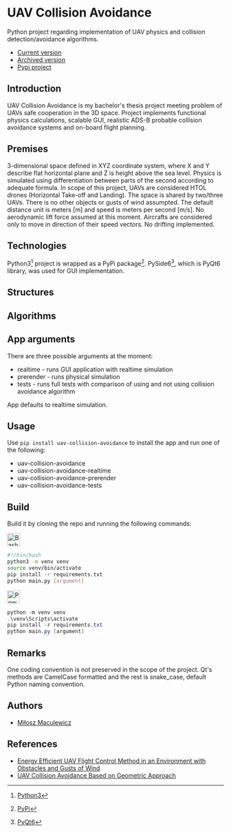 # UAV Collision Avoidance

Python project regarding implementation of UAV physics and collision detection/avoidance algorithms.
- [Current version](https://github.com/mldxo/uav-collision-avoidance)
- [Archived version](https://github.com/mldxo/uav-collision-avoidance-2)
- [Pypi project](https://pypi.org/project/uav-collision-avoidance)

## Introduction

UAV Collision Avoidance is my bachelor's thesis project meeting problem of UAVs safe cooperation in the 3D space. Project implements functional physics calculations, scalable GUI, realistic ADS-B probable collision avoidance systems and on-board flight planning.

## Premises

3-dimensional space defined in XYZ coordinate system, where X and Y describe flat horizontal plane and Z is height above the sea level. Physics is simulated using differentiation between parts of the second according to adequate formula. In scope of this project, UAVs are considered HTOL drones (Horizontal Take-off and Landing). The space is shared by two/three UAVs. There is no other objects or gusts of wind assumpted. The default distance unit is meters [m] and speed is meters per second [m/s]. No aerodynamic lift force assumed at this moment. Aircrafts are considered only to move in direction of their speed vectors. No drifting implemented.

## Technologies

Python3[^1] project is wrapped as a PyPi package[^2]. PySide6[^3], which is PyQt6 library, was used for GUI implementation.

## Structures

## Algorithms

## App arguments

There are three possible arguments at the moment:
- realtime - runs GUI application with realtime simulation
- prerender - runs physical simulation
- tests - runs full tests with comparison of using and not using collision avoidance algorithm

App defaults to realtime simulation.

## Usage

Use `pip install uav-collision-avoidance` to install the app and run one of the following:
- uav-collision-avoidance
- uav-collision-avoidance-realtime
- uav-collision-avoidance-prerender
- uav-collision-avoidance-tests

## Build

Build it by cloning the repo and running the following commands:

<p align="left">
    <img width="30px" alt="Bash" style="padding-right:10px;" src="https://skillicons.dev/icons?i=bash" />
</p>

```bash
#!/bin/bash
python3 -m venv venv
source venv/bin/activate
pip install -r requirements.txt
python main.py [argument]
```

<p align="left">
    <img width="30px" alt="Powershell" style="padding-right:10px;" src="https://skillicons.dev/icons?i=powershell" />
</p>

```powershell
python -m venv venv
.\venv\Scripts\activate
pip install -r requirements.txt
python main.py [argument]
```

## Remarks

One coding convention is not preserved in the scope of the project. Qt's methods are CamelCase formatted and the rest is snake_case, default Python naming convention.

## Authors

- [Miłosz Maculewicz](https://github.com/mldxo)

## References

- [Energy Efficient UAV Flight Control Method in an Environment with Obstacles and Gusts of Wind](https://www.mdpi.com/1638452)
- [UAV Collision Avoidance Based on Geometric Approach](https://ieeexplore.ieee.org/document/4655013)

[^1]: [Python3](https://www.python.org/)
[^2]: [PyPi](https://pypi.org/)
[^3]: [PyQt6](https://doc.qt.io/qtforpython-6/)
